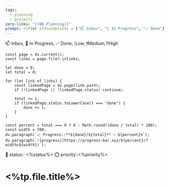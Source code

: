```yaml
---
tags:
  - planning
  - projects
zero-links: "[[00 Planning]]"
prompt: <%*let statusOptions = ["📫 Inbox", "📌 In Progress", "✅ Done"];let status = await tp.system.suggester(statusOptions,statusOptions);%><%* let priorityOptions = ["❕Low", "❗Medium", "‼️High"]; let priority = await tp.system.suggester(priorityOptions,priorityOptions);%>
---
```

📫 Inbox, 📌 In Progress, ✅ Done, ❕Low, ❗Medium,‼️High
```dataviewjs
const page = dv.current();
const links = page.file?.inlinks;

let done = 0;
let total = 0;

for (let link of links) {
    const linkedPage = dv.page(link.path);
    if (!linkedPage || !linkedPage.status) continue;

    total += 1;
    if (linkedPage.status.toLowerCase() === "done") {
        done += 1;
    }
}

const percent = total === 0 ? 0 : Math.round((done / total) * 100);
const width = 700;
dv.paragraph(`📈 Progress::**${done}/${total}** — ${percent}%`);
dv.paragraph(`![progress](https://progress-bar.xyz/${percent}/?width=${width})`);

```
🔔 status:: <%status%>
⭕ priority::<%priority%>
# <%tp.file.title%>

